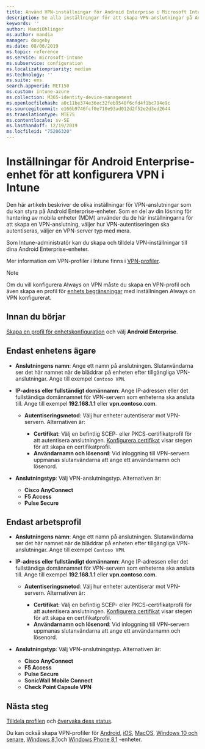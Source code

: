 ```yaml
---
title: Använd VPN-inställningar för Android Enterprise i Microsoft Intune – Azure | Microsoft Docs
description: Se alla inställningar för att skapa VPN-anslutningar på Android Enterprise-enheter i Microsoft Intune. Ange anslutnings namn, IP-adress eller FQDN för VPN-servern, Välj hur användare autentiseras och välj Citrix, SonicWall, Check Point kapsel och Pulse Secure Connection types.
keywords: ''
author: MandiOhlinger
ms.author: mandia
manager: dougeby
ms.date: 08/06/2019
ms.topic: reference
ms.service: microsoft-intune
ms.subservice: configuration
ms.localizationpriority: medium
ms.technology: ''
ms.suite: ems
search.appverid: MET150
ms.custom: intune-azure
ms.collection: M365-identity-device-management
ms.openlocfilehash: a0c11be374e36ec32feb9540f6cfd4f1bc794e9c
ms.sourcegitcommit: e166b9746fcf0e710e93ad012d2f52e2d3ed2644
ms.translationtype: MTE75
ms.contentlocale: sv-SE
ms.lasthandoff: 12/19/2019
ms.locfileid: "75206320"
---
```

# <a name="android-enterprise-device-settings-to-configure-vpn-in-intune"></a>Inställningar för Android Enterprise-enhet för att konfigurera VPN i Intune



Den här artikeln beskriver de olika inställningar för VPN-anslutningar som du kan styra på Android Enterprise-enheter. Som en del av din lösning för hantering av mobila enheter (MDM) använder du de här inställningarna för att skapa en VPN-anslutning, väljer hur VPN-autentiseringen ska autentiseras, väljer en VPN-server typ med mera.

Som Intune-administratör kan du skapa och tilldela VPN-inställningar till dina Android Enterprise-enheter. 

Mer information om VPN-profiler i Intune finns i [VPN-profiler](vpn-settings-configure.md).

> [!NOTE]
> Om du vill konfigurera Always on VPN måste du skapa en VPN-profil och även skapa en profil för [enhets begränsningar](device-restrictions-android-for-work.md#connectivity) med inställningen Always on VPN konfigurerat.

## <a name="before-you-begin"></a>Innan du börjar

[Skapa en profil för enhetskonfiguration](vpn-settings-configure.md#create-a-device-profile) och välj **Android Enterprise**.

## <a name="device-owner-only"></a>Endast enhetens ägare

- **Anslutningens namn**: Ange ett namn på anslutningen. Slutanvändarna ser det här namnet när de bläddrar på enheten efter tillgängliga VPN-anslutningar. Ange till exempel `Contoso VPN`.
- **IP-adress eller fullständigt domännamn**: Ange IP-adressen eller det fullständiga domännamnet för VPN-servern som enheterna ska ansluta till. Ange till exempel **192.168.1.1** eller **vpn.contoso.com**.

  - **Autentiseringsmetod**: Välj hur enheter autentiserar mot VPN-servern. Alternativen är:
  
    - **Certifikat**: Välj en befintlig SCEP- eller PKCS-certifikatprofil för att autentisera anslutningen. [Konfigurera certifikat](../protect/certificates-configure.md) visar stegen för att skapa en certifikatprofil.
    - **Användarnamn och lösenord**: Vid inloggning till VPN-servern uppmanas slutanvändarna att ange ett användarnamn och lösenord.

- **Anslutningstyp**: Välj VPN-anslutningstyp. Alternativen är:

  - **Cisco AnyConnect**
  - **F5 Access**
  - **Pulse Secure**

## <a name="work-profile-only"></a>Endast arbetsprofil

- **Anslutningens namn**: Ange ett namn på anslutningen. Slutanvändarna ser det här namnet när de bläddrar på enheten efter tillgängliga VPN-anslutningar. Ange till exempel `Contoso VPN`.
- **IP-adress eller fullständigt domännamn**: Ange IP-adressen eller det fullständiga domännamnet för VPN-servern som enheterna ska ansluta till. Ange till exempel **192.168.1.1** eller **vpn.contoso.com**.

  - **Autentiseringsmetod**: Välj hur enheter autentiserar mot VPN-servern. Alternativen är:
  
    - **Certifikat**: Välj en befintlig SCEP- eller PKCS-certifikatprofil för att autentisera anslutningen. [Konfigurera certifikat](../protect/certificates-configure.md) visar stegen för att skapa en certifikatprofil.
    - **Användarnamn och lösenord**: Vid inloggning till VPN-servern uppmanas slutanvändarna att ange ett användarnamn och lösenord.

- **Anslutningstyp**: Välj VPN-anslutningstyp. Alternativen är:

  - **Cisco AnyConnect**
  - **F5 Access**
  - **Pulse Secure**
  - **SonicWall Mobile Connect**
  - **Check Point Capsule VPN**

## <a name="next-steps"></a>Nästa steg

[Tilldela profilen](device-profile-assign.md) och [övervaka dess status](device-profile-monitor.md).

Du kan också skapa VPN-profiler för [Android](vpn-settings-android.md), [iOS](vpn-settings-ios.md), [MacOS](vpn-settings-macos.md), [Windows 10 och senare](vpn-settings-windows-10.md), [Windows 8,1](vpn-settings-windows-8-1.md)och [Windows Phone 8,1](vpn-settings-windows-phone-8-1.md) -enheter.
